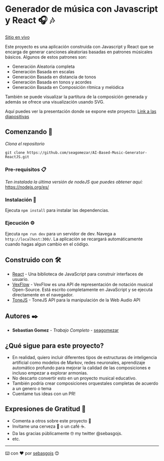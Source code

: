 # Generador de música con Javascript y React 🎧 🎶

[Sitio en vivo](https://music-generator-react.web.app/)

Este proyecto es una aplicación construida con Javascript y React que se encarga de generar canciones aleatorias
basadas en patrones músicales básicos. Algunos de estos patrones son:

- Generación Aleatoria completa
- Generación Basada en escalas
- Generación Basada en distancia de tonos
- Generación Basada en tonos y acordes
- Generación Basada en Composición rítmica y melódica

También se puede visualizar la partitura de la composición generada y además se ofrece una visualización usando SVG.

Aquí puedes ver la presentación donde se expone este proyecto:
[Link a las diapositivas](https://docs.google.com/presentation/d/13daem4eBm7uj1aPwO-Anwu8KBKRvI4dvgKW5HjOWSos/edit?usp=sharing)

## Comenzando 🚀

_Clona el repositorio_

```
git clone https://github.com/seagomezar/AI-Based-Music-Generator-ReactJS.git
```

### Pre-requisitos 📋

_Ten instalada la última versión de nodeJS que puedes obtener aquí:_
https://nodejs.org/es/

### Instalación 🔧

Ejecuta `npm install` para instalar las dependencias.

### Ejecución ⚙️

Ejecuta `npm run dev` para un servidor de dev. Navega a `http://localhost:300/`. La aplicación se recargará automáticamente cuando hagas algun cambio en el código.

## Construido con 🛠️

- [React](https://es.reactjs.org/) - Una biblioteca de JavaScript para construir interfaces de usuario.
- [VexFlow](http://www.vexflow.com/) - VexFlow es una API de representación de notación musical Open-Source. Está escrito completamente en JavaScript y se ejecuta directamente en el navegador.
- [ToneJS](https://tonejs.github.io/) - ToneJS API para la manipulación de la Web Audio API

## Autores ✒️

- **Sebastian Gomez** - _Trabajo Completo_ - [seagomezar](https://github.com/seagomezar)

## ¿Qué sigue para este proyecto?

- En realidad, quiero incluir diferentes tipos de estructuras de inteligencia artificial como modelos de Markov, redes neuronales, aprendizaje automático profundo para mejorar la calidad de las composiciones e incluso empezar a explorar armonias.
- No descarto convertir esto en un proyecto musical educativo.
- También podría crear composiciones orquestales completas de acuerdo a un genero o tema
- Cuentame tus ideas con un PR!

## Expresiones de Gratitud 🎁

- Comenta a otros sobre este proyecto 📢
- Invitame una cerveza 🍺 o un café ☕.
- Da las gracias públicamente 🤓 my twitter @sebasgojs.
- etc.

---

⌨️ con ❤️ por [sebasgojs](https://twitter.com/sebasgojs) 😊
